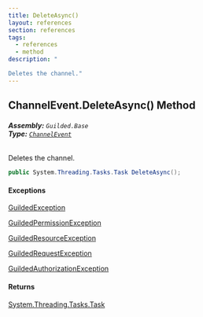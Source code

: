 ```yaml
---
title: DeleteAsync()
layout: references
section: references
tags:
  - references
  - method
description: "

Deletes the channel."
---
```


## ChannelEvent.DeleteAsync() Method
###### **Assembly:** `Guilded.Base`<br/>**Type:** [`ChannelEvent`](ChannelEvent 'Guilded.Base.Events.ChannelEvent')

Deletes the channel.

```csharp
public System.Threading.Tasks.Task DeleteAsync();
```

#### Exceptions

[GuildedException](GuildedException 'Guilded.Base.GuildedException')

[GuildedPermissionException](GuildedPermissionException 'Guilded.Base.GuildedPermissionException')

[GuildedResourceException](GuildedResourceException 'Guilded.Base.GuildedResourceException')

[GuildedRequestException](GuildedRequestException 'Guilded.Base.GuildedRequestException')

[GuildedAuthorizationException](GuildedAuthorizationException 'Guilded.Base.GuildedAuthorizationException')

#### Returns
[System.Threading.Tasks.Task](https://docs.microsoft.com/en-us/dotnet/api/System.Threading.Tasks.Task 'System.Threading.Tasks.Task')